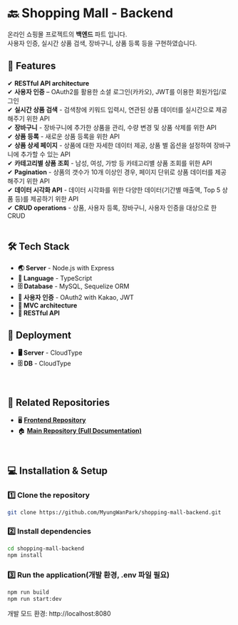 # 🔙 Shopping Mall - Backend
온라인 쇼핑몰 프로젝트의 **백엔드** 파트 입니다. <br/>
사용자 인증, 실시간 상품 검색, 장바구니, 상품 등록 등을 구현하였습니다. <br/>

## 🚀 Features
✔ **RESTful API architecture**  <br/>
✔ **사용자 인증** – OAuth2를 활용한 소셜 로그인(카카오), JWT를 이용한 회원가입/로그인 <br/>
✔ **실시간 상품 검색** - 검색창에 키워드 입력시, 연관된 상품 데이터를 실시간으로 제공해주기 위한 API <br/>
✔ **장바구니** - 장바구니에 추가한 상품을 관리, 수량 변경 및 상품 삭제를 위한 API <br/>
✔ **상품 등록** - 새로운 상품 등록을 위한 API <br/>
✔ **상품 상세 페이지** - 상품에 대한 자세한 데이터 제공, 상품 별 옵션을 설정하여 장바구니에 추가할 수 있는 API <br/>
✔ **카테고리별 상품 조회** - 남성, 여성, 가방 등 카테고리별 상품 조회를 위한 API <br/>
✔ **Pagination** - 상품의 갯수가 10개 이상인 경우, 페이지 단위로 상품 데이터를 제공해주기 위한 API <br/>
✔ **데이터 시각화 API** - 데이터 시각화를 위한 다양한 데이터(기간별 매출액, Top 5 상품 등)를 제공하기 위한 API <br/>
✔ **CRUD operations** - 상품, 사용자 등록, 장바구니, 사용자 인증을 대상으로 한 CRUD <br/>
<br/>


## 🛠️ Tech Stack

- **🌏 Server** - Node.js with Express
- **📃 Language** - TypeScript  <br/>
- **🗄️ Database** - MySQL, Sequelize ORM
- **🔑 사용자 인증** - OAuth2 with Kakao, JWT
- **🧱 MVC architecture**
- **📡 RESTful API**

## 📡 Deployment
- **🖥️ Server** - CloudType
- **🗄️ DB** - CloudType
<br/>

## 🔗 Related Repositories
- 🖥️ **[Frontend Repository](https://github.com/MyungWanPark/shopping-mall-frontend)**
- 🏠 **[Main Repository (Full Documentation)](https://github.com/MyungWanPark/Online-Shopping-Mall)**
<br/>

## 💻 Installation & Setup

### 1️⃣ Clone the repository

```bash
git clone https://github.com/MyungWanPark/shopping-mall-backend.git
```

### 2️⃣ Install dependencies
```bash
cd shopping-mall-backend
npm install
```

### 3️⃣ Run the application(개발 환경, .env 파일 필요)

```bash
npm run build
npm run start:dev
```
개발 모드 환경: http://localhost:8080 

